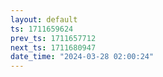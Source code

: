 ```yaml
---
layout: default
ts: 1711659624
prev_ts: 1711657712
next_ts: 1711680947
date_time: "2024-03-28 02:00:24"
---
```

